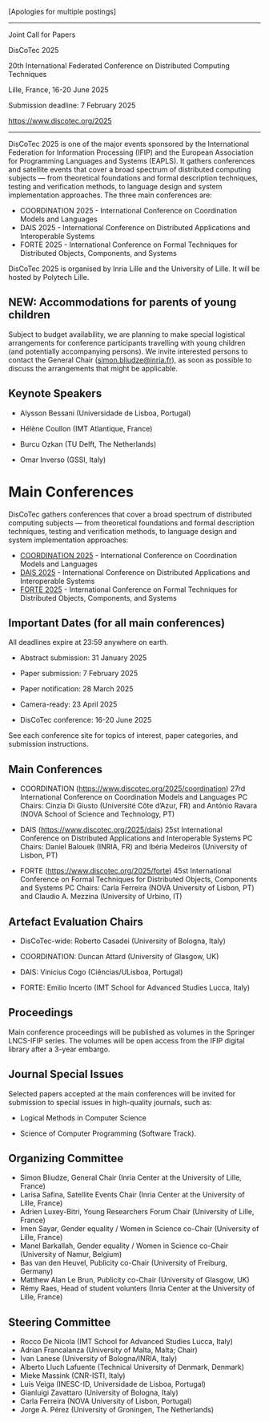 [Apologies for multiple postings]

************************************************************************

 Joint Call for Papers

 DisCoTec 2025

 20th International Federated Conference on Distributed Computing Techniques

 Lille, France, 16-20 June 2025

 Submission deadline: 7 February 2025

 https://www.discotec.org/2025

************************************************************************

DisCoTec 2025 is one of the major events sponsored by the International Federation for Information Processing (IFIP) and the European Association for Programming Languages and Systems (EAPLS). It gathers conferences and satellite events that cover a broad spectrum of distributed computing subjects — from theoretical foundations and formal description techniques, testing and verification methods, to language design and system implementation approaches. The three main conferences are:

* COORDINATION 2025 - International Conference on Coordination Models and Languages
* DAIS 2025 - International Conference on Distributed Applications and Interoperable Systems
* FORTE 2025 - International Conference on Formal Techniques for Distributed Objects, Components, and Systems

DisCoTec 2025 is organised by Inria Lille and the University of Lille. It will be hosted by Polytech Lille.

## NEW: Accommodations for parents of young children

Subject to budget availability, we are planning to make special logistical arrangements for conference participants travelling with young children (and potentially accompanying persons). We invite interested persons to contact the General Chair (simon.bliudze@inria.fr), as soon as possible to discuss the arrangements that might be applicable.


## Keynote Speakers

  - Alysson Bessani (Universidade de Lisboa, Portugal)

  - Hélène Coullon (IMT Atlantique, France)

  - Burcu Ozkan (TU Delft, The Netherlands)

  - Omar Inverso (GSSI, Italy)

# Main Conferences
DisCoTec gathers conferences that cover a broad spectrum of distributed computing subjects — from theoretical foundations and formal description techniques, testing and verification methods, to language design and system implementation approaches:

* [COORDINATION 2025](coordination) - International Conference on Coordination Models and Languages
* [DAIS 2025](dais) - International Conference on Distributed Applications and Interoperable Systems
* [FORTE 2025](forte) - International Conference on Formal Techniques for Distributed Objects, Components, and Systems



## Important Dates (for all main conferences)

  All deadlines expire at 23:59 anywhere on earth.

  - Abstract submission: 31 January 2025

  - Paper submission: 7 February 2025

  - Paper notification: 28 March 2025

  - Camera-ready: 23 April 2025

  - DisCoTec conference: 16-20 June 2025

  See each conference site for topics of interest, paper categories, and submission instructions.


## Main Conferences

  - COORDINATION (https://www.discotec.org/2025/coordination)
    27rd International Conference on Coordination Models and Languages
    PC Chairs: Cinzia Di Giusto (Université Côte d’Azur, FR) and António Ravara (NOVA School of Science and Technology, PT)

  - DAIS (https://www.discotec.org/2025/dais)
    25st International Conference on Distributed Applications and Interoperable Systems
    PC Chairs: Daniel Balouek (INRIA, FR) and Ibéria Medeiros (University of Lisbon, PT)

  - FORTE (https://www.discotec.org/2025/forte)
    45st International Conference on Formal Techniques for Distributed Objects, Components and Systems
    PC Chairs: Carla Ferreira (NOVA University of Lisbon, PT) and Claudio A. Mezzina (University of Urbino, IT)


## Artefact Evaluation Chairs

  - DisCoTec-wide: Roberto Casadei (University of Bologna, Italy)

  - COORDINATION: Duncan Attard (University of Glasgow, UK)

  - DAIS: Vinicius Cogo (Ciências/ULisboa, Portugal)

  - FORTE: Emilio Incerto (IMT School for Advanced Studies Lucca, Italy)


## Proceedings

  Main conference proceedings will be published as volumes in the Springer LNCS-IFIP series.  The volumes will be open access from the IFIP digital library after a 3-year embargo.


## Journal Special Issues

  Selected papers accepted at the main conferences will be invited for submission to special issues in high-quality journals, such as:

  - Logical Methods in Computer Science

  - Science of Computer Programming (Software Track).


## Organizing Committee

- Simon Bliudze, General Chair (Inria Center at the University of Lille, France)
- Larisa Safina, Satellite Events Chair (Inria Center at the University of Lille, France)
- Adrien Luxey-Bitri, Young Researchers Forum Chair (University of Lille, France)
- Imen Sayar, Gender equality / Women in Science co-Chair (University of Lille, France)
- Manel Barkallah, Gender equality / Women in Science co-Chair (University of Namur, Belgium)
- Bas van den Heuvel, Publicity co-Chair (University of Freiburg, Germany)
- Matthew Alan Le Brun, Publicity co-Chair (University of Glasgow, UK)
- Rémy Raes, Head of student volunters (Inria Center at the University of Lille, France)

## Steering Committee

- Rocco De Nicola (IMT School for Advanced Studies Lucca, Italy)
- Adrian Francalanza (University of Malta, Malta; Chair)
- Ivan Lanese (University of Bologna/INRIA, Italy)
- Alberto Lluch Lafuente (Technical University of Denmark, Denmark)
- Mieke Massink (CNR-ISTI, Italy)
- Luís Veiga (INESC-ID, Universidade de Lisboa, Portugal)
- Gianluigi Zavattaro (University of Bologna, Italy)
- Carla Ferreira (NOVA University of Lisbon, Portugal)
- Jorge A. Pérez (University of Groningen, The Netherlands)
